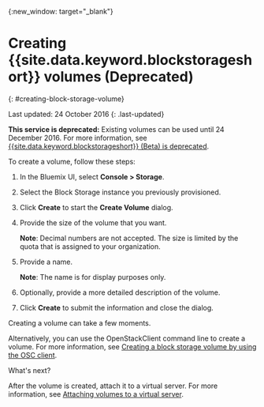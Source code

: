 {:new_window: target="_blank"}


# Creating {{site.data.keyword.blockstorageshort}} volumes (Deprecated)
{: #creating-block-storage-volume}

Last updated: 24 October 2016
{: .last-updated}

**This service is deprecated:** Existing volumes can be used until 24 December 2016. For more information, see [{{site.data.keyword.blockstorageshort}} (Beta) is deprecated](../BlockStorage/index.html).

To create a volume, follow these steps:

1.  In the Bluemix UI, select **Console > Storage**.
2.  Select the Block Storage instance you previously provisioned.
3.	Click **Create** to start the **Create Volume** dialog.
4.	Provide the size of the volume that you want. 
    
    **Note**: Decimal numbers are not accepted. The size is limited by the quota that is assigned to your     organization.
5.	Provide a name. 

    **Note**: The name is for display purposes only.
    
6.	Optionally, provide a more detailed description of the volume.
7.	Click **Create** to submit the information and close the dialog.

Creating a volume can take a few moments. 

Alternatively, you can use the OpenStackClient command line to create a volume. For more information, see [Creating a block storage volume by using the OSC client](../../virtualmachines/vm_manage_volumes.html#vm_create_volume_cli).

What's next?

After the volume is created, attach it to a virtual server. For more information, see [Attaching volumes to a virtual server](../BlockStorage/blockstorage_attachingvolume.html).
